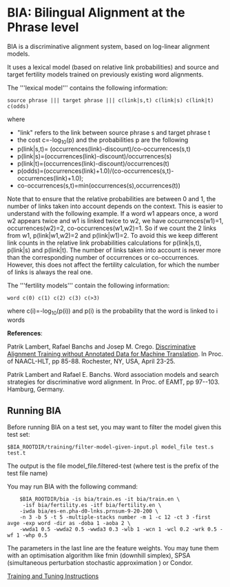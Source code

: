 # BIA: Bilingual Alignment at the Phrase level #

BIA is a discriminative alignment system, based on log-linear alignment models.

It uses a lexical model (based on relative link probabilities) and source and target fertility models trained on previously existing word alignments.

The '''lexical model''' contains the following information:

```
source phrase ||| target phrase ||| c(link|s,t) c(link|s) c(link|t) c(odds)
```

where
  * "link" refers to the link between source phrase s and target phrase t
  * the cost c=-log<sub>10</sub>(p) and the probabilities p are the following
  * p(link|s,t)= (occurrences(link)-discount)/co-occurrences(s,t)
  * p(link|s)=(occurrences(link)-discount)/occurrences(s)
  * p(link|t)=(occurrences(link)-discount)/occurrences(t)
  * p(odds)=(occurrences(link)+1.0)/(co-occurrences(s,t)-occurrences(link)+1.0);
  * co-occurrences(s,t)=min(occurrences(s),occurrences(t))

Note that to ensure that the relative probabilities are between 0 and 1, the number of links taken into account depends on the context. This is easier to understand with the following example. If a word w1 appears once, a word w2 appears twice and w1 is linked twice to w2, we have occurrences(w1)=1, occurrences(w2)=2, co-occurrences(w1,w2)=1. So if we count the 2 links from w1, p(link|w1,w2)=2 and p(link|w1)=2. To avoid this we keep different link counts in the relative link probabilities calculations for p(link|s,t), p(link|s) and p(link|t). The number of links taken into account is never more than the corresponding number of occurrences or co-occurrences. However, this does not affect the fertility calculation, for which the number of links is always the real one.

The '''fertility models''' contain the following information:

```
word c(0) c(1) c(2) c(3) c(>3) 
```

where c(i)=-log<sub>10</sub>(p(i)) and p(i) is the probability that the word is linked to i words

**References**:

Patrik Lambert, Rafael Banchs and Josep M. Crego. [Discriminative Alignment Training without Annotated Data for Machine Translation](http://aclweb.org/anthology-new/N/N07/N07-2022.pdf). In Proc. of NAACL-HLT, pp 85-88. Rochester, NY, USA, April 23-25.

Patrik Lambert and Rafael E. Banchs. Word association models and search strategies for discriminative word alignment. In Proc. of EAMT, pp 97--103. Hamburg, Germany.

## Running BIA ##

Before running BIA on a test set, you may want to filter the model given this test set:
```
$BIA_ROOTDIR/training/filter-model-given-input.pl model_file test.s test.t
```
The output is the file model\_file.filtered-test (where test is the prefix of the test file name)

You may run BIA with the following command:
```
    $BIA_ROOTDIR/bia -is bia/train.es -it bia/train.en \
     -isf bia/fertility.es -itf bia/fertility.en \
    -iwda bia/es-en.pha-d0-lnks.prnsum-9-20-200 \
    -n 3 -b 5 -t 5 -multiple-stacks number -m 1 -c 12 -ct 3 -first avge -exp word -dir as -doba 1 -aoba 2 \
    -wwda1 0.5 -wwda2 0.5 -wwda3 0.3 -wlb 1 -wcn 1 -wcl 0.2 -wrk 0.5 -wf 1 -whp 0.5
```
The parameters in the last line are the feature weights. You may tune them with an optimisation algorithm like fmin (downhill simplex), SPSA (simultaneous perturbation stochastic approximation ) or Condor.


[Training and Tuning Instructions](BIATraining.md)